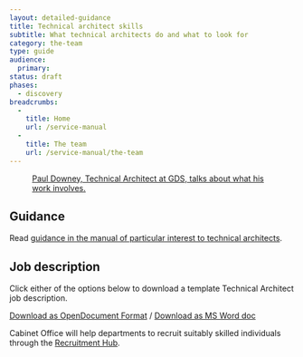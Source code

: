 ```yaml
---
layout: detailed-guidance
title: Technical architect skills
subtitle: What technical architects do and what to look for
category: the-team
type: guide
audience:
  primary:
status: draft
phases:
  - discovery
breadcrumbs:
  -
    title: Home
    url: /service-manual
  -
    title: The team
    url: /service-manual/the-team
---
```


<figure class="media-player-wrapper video"><a href="https://www.youtube.com/watch?v=wDLTSOqNEPU">Paul Downey, Technical Architect at GDS, talks about what his work involves.</a></figure>

## Guidance

Read [guidance in the manual of particular interest to technical architects](/service-manual/technical-architects).

## Job description

Click either of the options below to download a template Technical Architect job description.

[Download as OpenDocument Format](/service-manual/the-team/recruitment/Technicalarchitect-generic.odt) / [Download as MS Word doc](/service-manual/the-team/recruitment/Technicalarchitect-generic.docx) 

Cabinet Office will help departments to recruit suitably skilled individuals through the [Recruitment Hub](/service-manual/the-team/recruitment/hub).
